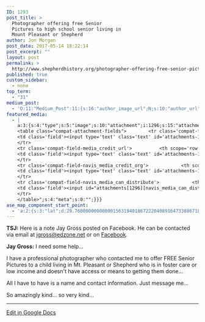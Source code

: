 ```yaml
---
ID: 1293
post_title: >
  Photographer offering free Senior
  Pictures to high school senior living in
  Mount Pleasant or Shepherd
author: Jon Morgan
post_date: 2017-05-14 18:22:14
post_excerpt: ""
layout: post
permalink: >
  http://www.shepherdhistory.org/photographer-offering-free-senior-pictures-to-high-school-senior-living-in-mount-pleasant-or-shepherd/
published: true
custom_sidebar:
  - none
top_term:
  - "31"
medium_post:
  - 'O:11:"Medium_Post":11:{s:16:"author_image_url";N;s:10:"author_url";N;s:11:"byline_name";N;s:12:"byline_email";N;s:10:"cross_link";s:2:"no";s:2:"id";N;s:21:"follower_notification";s:3:"yes";s:7:"license";s:19:"all-rights-reserved";s:14:"publication_id";s:12:"881fb60cdbf3";s:6:"status";s:4:"none";s:3:"url";N;}'
featured_media:
  - |
    a:3:{s:4:"type";s:5:"image";s:10:"attachment";i:1296;s:15:"attachment_data";a:33:{s:2:"id";i:1296;s:5:"title";s:17:"camera-icon-800px";s:8:"filename";s:21:"camera-icon-800px.png";s:3:"url";s:79:"http://www.shepherdhistory.org/wp-content/uploads/2017/05/camera-icon-800px.png";s:4:"link";s:50:"http://www.shepherdhistory.org/?attachment_id=1296";s:3:"alt";s:0:"";s:6:"author";s:1:"1";s:11:"description";s:0:"";s:7:"caption";s:0:"";s:4:"name";s:17:"camera-icon-800px";s:6:"status";s:7:"inherit";s:10:"uploadedTo";i:1293;s:4:"date";i:1494766489000;s:8:"modified";i:1494766489000;s:9:"menuOrder";i:0;s:4:"mime";s:9:"image/png";s:4:"type";s:5:"image";s:7:"subtype";s:3:"png";s:4:"icon";s:67:"http://www.shepherdhistory.org/wp-includes/images/media/default.png";s:13:"dateFormatted";s:12:"May 14, 2017";s:6:"nonces";a:3:{s:6:"update";s:10:"4cb96a480d";s:6:"delete";s:10:"61657ad6d1";s:4:"edit";s:10:"166c686269";}s:8:"editLink";s:70:"http://www.shepherdhistory.org/wp-admin/post.php?post=1296&action=edit";s:4:"meta";b:0;s:10:"authorName";s:10:"Jon Morgan";s:14:"uploadedToLink";s:70:"http://www.shepherdhistory.org/wp-admin/post.php?post=1293&action=edit";s:15:"uploadedToTitle";s:35:"Free Photography services available";s:15:"filesizeInBytes";i:32641;s:21:"filesizeHumanReadable";s:5:"32 KB";s:6:"height";i:800;s:5:"width";i:800;s:11:"orientation";s:9:"landscape";s:5:"sizes";a:4:{s:9:"thumbnail";a:4:{s:6:"height";i:140;s:5:"width";i:140;s:3:"url";s:87:"http://www.shepherdhistory.org/wp-content/uploads/2017/05/camera-icon-800px-140x140.png";s:11:"orientation";s:9:"landscape";}s:6:"medium";a:4:{s:6:"height";i:336;s:5:"width";i:336;s:3:"url";s:87:"http://www.shepherdhistory.org/wp-content/uploads/2017/05/camera-icon-800px-336x336.png";s:11:"orientation";s:9:"landscape";}s:5:"large";a:4:{s:6:"height";i:771;s:5:"width";i:771;s:3:"url";s:87:"http://www.shepherdhistory.org/wp-content/uploads/2017/05/camera-icon-800px-771x771.png";s:11:"orientation";s:9:"landscape";}s:4:"full";a:4:{s:3:"url";s:79:"http://www.shepherdhistory.org/wp-content/uploads/2017/05/camera-icon-800px.png";s:6:"height";i:800;s:5:"width";i:800;s:11:"orientation";s:9:"landscape";}}s:6:"compat";a:2:{s:4:"item";s:1723:"<input type="hidden" name="attachments[1296][menu_order]" value="0" /><p class="media-types media-types-required-info">Required fields are marked <span class="required">*</span></p>
    <table class="compat-attachment-fields">		<tr class='compat-field-media_credit'>			<th scope='row' class='label'><label for='attachments-1296-media_credit'><span class='alignleft'>Credit</span><br class='clear' /></label></th>
    <td class='field'><input type='text' class='text' id='attachments-1296-media_credit' name='attachments[1296][media_credit]' value=''  /></td>
    </tr>
    <tr class='compat-field-media_credit_url'>			<th scope='row' class='label'><label for='attachments-1296-media_credit_url'><span class='alignleft'>Credit URL</span><br class='clear' /></label></th>
    <td class='field'><input type='text' class='text' id='attachments-1296-media_credit_url' name='attachments[1296][media_credit_url]' value=''  /></td>
    </tr>
    <tr class='compat-field-navis_media_credit_org'>			<th scope='row' class='label'><label for='attachments-1296-navis_media_credit_org'><span class='alignleft'>Organization</span><br class='clear' /></label></th>
    <td class='field'><input type='text' class='text' id='attachments-1296-navis_media_credit_org' name='attachments[1296][navis_media_credit_org]' value=''  /></td>
    </tr>
    <tr class='compat-field-navis_media_can_distribute'>			<th scope='row' class='label'><label for='attachments-1296-navis_media_can_distribute'><span class='alignleft'>Can<br />distribute?</span><br class='clear' /></label></th>
    <td class='field'><input id="attachments[1296][navis_media_can_distribute]" name="attachments[1296][navis_media_can_distribute]" type="checkbox" value="1"  /></td>
    </tr>
    </table>";s:4:"meta";s:0:"";}}}
ase_map_component_start_point:
  - 'a:2:{s:3:"lat";d:29.760000000000001563194018672220408916473388671875;s:3:"lng";d:-95.3799999999999954525264911353588104248046875;}'
---
```

<strong>TSJ:</strong> Here is a note Jay Gross posted on Facebook. He can be contacted via email at <a href="mailto:jgross@edzone.net">jgross@edzone.net</a> or on <a href="https://www.facebook.com/jgross811">Facebook</a>.

<b>Jay Gross:</b> I need some help...

I have a professional photographer who contacted me to offer FREE Senior Pictures to a child living in Mt. Pleasant or Shepherd who is in foster care or low income and doesn't have access or means to getting them done...

All I have to have is a name and contact information. Just message me...

So amazingly kind... so very kind...

<hr />

<a href="https://docs.google.com/document/d/1NFss_HDDtQyxtTPt2SivB0e7KTaAyljy-5C501l5n_0/edit?usp=sharing">Edit in Google Docs</a>